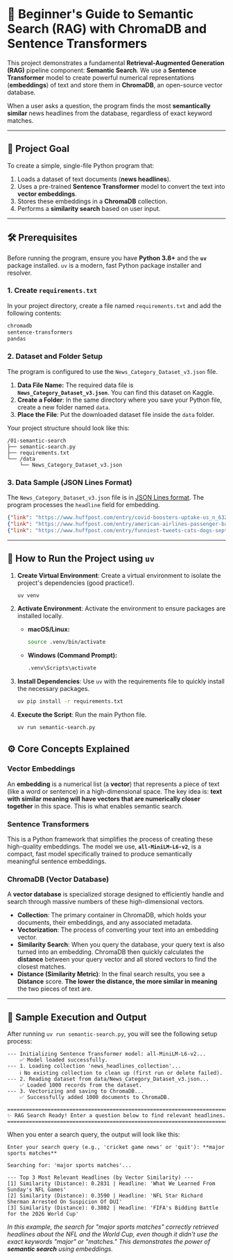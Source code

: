 # 📖 Beginner's Guide to Semantic Search (RAG) with ChromaDB and Sentence Transformers

This project demonstrates a fundamental **Retrieval-Augmented Generation (RAG)** pipeline component: **Semantic Search**. We use a **Sentence Transformer** model to create powerful numerical representations (**embeddings**) of text and store them in **ChromaDB**, an open-source vector database.

When a user asks a question, the program finds the most **semantically similar** news headlines from the database, regardless of exact keyword matches.

-----

## 🎯 Project Goal

To create a simple, single-file Python program that:

1.  Loads a dataset of text documents (**news headlines**).
2.  Uses a pre-trained **Sentence Transformer** model to convert the text into **vector embeddings**.
3.  Stores these embeddings in a **ChromaDB** collection.
4.  Performs a **similarity search** based on user input.

-----

## 🛠️ Prerequisites

Before running the program, ensure you have **Python 3.8+** and the **`uv`** package installed. `uv` is a modern, fast Python package installer and resolver.

### 1\. Create `requirements.txt`

In your project directory, create a file named `requirements.txt` and add the following contents:

```txt
chromadb
sentence-transformers
pandas
```

### 2\. Dataset and Folder Setup

The program is configured to use the `News_Category_Dataset_v3.json` file.

1.  **Data File Name:** The required data file is **`News_Category_Dataset_v3.json`**. You can find this dataset on Kaggle.
2.  **Create a Folder**: In the same directory where you save your Python file, create a new folder named `data`.
3.  **Place the File**: Put the downloaded dataset file inside the `data` folder.

Your project structure should look like this:

```
/01-semantic-search
├── semantic-search.py 
├── requirements.txt
└── /data
    └── News_Category_Dataset_v3.json 
```

### 3\. Data Sample (JSON Lines Format)

The `News_Category_Dataset_v3.json` file is in [JSON Lines format](http://jsonlines.org/). The program processes the `headline` field for embedding.

```json
{"link": "https://www.huffpost.com/entry/covid-boosters-uptake-us_n_632d719ee4b087fae6feaac9", "headline": "Over 4 Million Americans Roll Up Sleeves For Omicron-Targeted COVID Boosters", "category": "U.S. NEWS", "short_description": "Health experts said it is too early to predict whether demand would match up with the 171 million doses of the new boosters the U.S. ordered for the fall.", "authors": "Carla K. Johnson, AP", "date": "2022-09-23"}
{"link": "https://www.huffpost.com/entry/american-airlines-passenger-banned-flight-attendant-punch-justice-department_n_632e25d3e4b0e247890329fe", "headline": "American Airlines Flyer Charged, Banned For Life After Punching Flight Attendant On Video", "category": "U.S. NEWS", "short_description": "He was subdued by passengers and crew when he fled to the back of the aircraft after the confrontation, according to the U.S. attorney's office in Los Angeles.", "authors": "Mary Papenfuss", "date": "2022-09-23"}
{"link": "https://www.huffpost.com/entry/funniest-tweets-cats-dogs-september-17-23_n_632de332e4b0695c1d81dc02", "headline": "23 Of The Funniest Tweets About Cats And Dogs This Week (Sept. 17-23)", "category": "COMEDY", "short_description": "\"Until you have a dog you don't understand what could be eaten.\"", "authors": "Elyse Wanshel", "date": "2022-09-23"}
```

-----

## 🚀 How to Run the Project using `uv`

1.  **Create Virtual Environment**: Create a virtual environment to isolate the project's dependencies (good practice\!).

    ```bash
    uv venv
    ```

2.  **Activate Environment**: Activate the environment to ensure packages are installed locally.

      * **macOS/Linux:**
        ```bash
        source .venv/bin/activate
        ```
      * **Windows (Command Prompt):**
        ```bash
        .venv\Scripts\activate
        ```

3.  **Install Dependencies**: Use `uv` with the requirements file to quickly install the necessary packages.

    ```bash
    uv pip install -r requirements.txt
    ```

4.  **Execute the Script**: Run the main Python file.

    ```bash
    uv run semantic-search.py
    ```

## ⚙️ Core Concepts Explained

### Vector Embeddings

An **embedding** is a numerical list (a **vector**) that represents a piece of text (like a word or sentence) in a high-dimensional space. The key idea is: **text with similar meaning will have vectors that are numerically closer together** in this space. This is what enables semantic search.

### Sentence Transformers

This is a Python framework that simplifies the process of creating these high-quality embeddings. The model we use, **`all-MiniLM-L6-v2`**, is a compact, fast model specifically trained to produce semantically meaningful sentence embeddings.

### ChromaDB (Vector Database)

A **vector database** is specialized storage designed to efficiently handle and search through massive numbers of these high-dimensional vectors.

  * **Collection**: The primary container in ChromaDB, which holds your documents, their embeddings, and any associated metadata.
  * **Vectorization**: The process of converting your text into an embedding vector.
  * **Similarity Search**: When you query the database, your query text is also turned into an embedding. ChromaDB then quickly calculates the **distance** between your query vector and all stored vectors to find the closest matches.
  * **Distance (Similarity Metric)**: In the final search results, you see a **Distance** score. **The lower the distance, the more similar in meaning** the two pieces of text are.

-----

## 🎯 Sample Execution and Output

After running `uv run semantic-search.py`, you will see the following setup process:

```
--- Initializing Sentence Transformer model: all-MiniLM-L6-v2...
    ✅ Model loaded successfully.
--- 1. Loading collection 'news_headlines_collection'...
    ℹ️ No existing collection to clean up (first run or delete failed).
--- 2. Reading dataset from data/News_Category_Dataset_v3.json...
    ✅ Loaded 1000 records from the dataset.
--- 3. Vectorizing and saving to ChromaDB...
    ✅ Successfully added 1000 documents to ChromaDB.

====================================================================================================
✨ RAG Search Ready! Enter a question below to find relevant headlines.
====================================================================================================
```

When you enter a search query, the output will look like this:

```
Enter your search query (e.g., 'cricket game news' or 'quit'): **major sports matches**

Searching for: 'major sports matches'...

--- Top 3 Most Relevant Headlines (by Vector Similarity) ---
[1] Similarity (Distance): 0.2831 | Headline: 'What We Learned From Sunday's NFL Games'
[2] Similarity (Distance): 0.3590 | Headline: 'NFL Star Richard Sherman Arrested On Suspicion Of DUI'
[3] Similarity (Distance): 0.3802 | Headline: 'FIFA's Bidding Battle for the 2026 World Cup'
```

*In this example, the search for "major sports matches" correctly retrieved headlines about the NFL and the World Cup, even though it didn't use the exact keywords "major" or "matches." This demonstrates the power of **semantic search** using embeddings.*